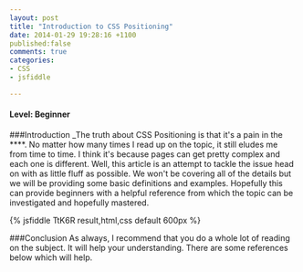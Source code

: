 ```yaml
---
layout: post
title: "Introduction to CSS Positioning"
date: 2014-01-29 19:28:16 +1100
published:false
comments: true
categories: 
- CSS
- jsfiddle

---
```

#### Level: Beginner

###Introduction
_The truth about CSS Positioning is that it's a pain in the ****. No matter how many times I read up on the topic, it still eludes me from time to time. I think it's because pages can get pretty complex and each one is different. Well, this article is an attempt to tackle the issue head on with as little fluff as possible. We won't be covering all of the details but we will be providing some basic definitions and examples. Hopefully this can provide beginners with a helpful reference from which the topic can be investigated and hopefully mastered. 
<!-- more -->

{% jsfiddle TtK6R result,html,css default 600px %}

###Conclusion
As always, I recommend that you do a whole lot of reading on the subject. It will help your understanding. There are some references below which will help.
